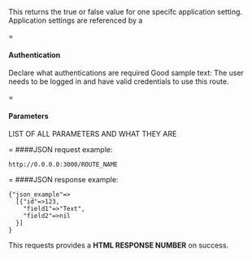 <!-- --- title: GET /app_settings/:name -->

This returns the true or false value for one specifc application setting. Application settings are referenced by a

=
#### Authentication

Declare what authentications are required
Good sample text: The user needs to be logged in and have valid credentials to use this route.

=
#### Parameters

LIST OF ALL PARAMETERS AND WHAT THEY ARE

=
####JSON request example:
```
http://0.0.0.0:3000/ROUTE_NAME
```

=
####JSON response example:

```
{"json_example"=>
  [{"id"=>123,
    "field1"=>"Text",
    "field2"=>nil
  }]
}
```

This requests provides a <strong>HTML RESPONSE NUMBER</strong> on success.